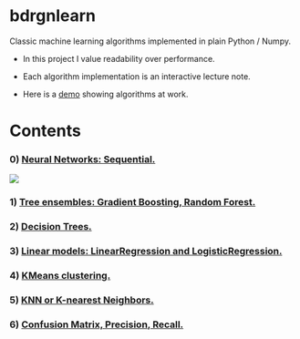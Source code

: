 # bdrgnlearn

Classic machine learning algorithms implemented in plain Python / Numpy. 

* In this project I value readability over performance. 

* Each algorithm implementation is an interactive lecture note. 

* Here is a [demo](https://nbviewer.jupyter.org/github/bdrgn/bdrgnlearn/blob/master/DEMO.ipynb) showing algorithms at work. 

# Contents

### 0) [Neural Networks: Sequential.](bdrgnlearn/neural.py) 
![](nn_demo.gif)
### 1) [Tree ensembles: Gradient Boosting, Random Forest.](bdrgnlearn/ensemble.py) 
### 2) [Decision Trees.](bdrgnlearn/tree.py)
### 3) [Linear models: LinearRegression and LogisticRegression.](bdrgnlearn/linear_model.py)
### 4) [KMeans clustering.](bdrgnlearn/cluster.py)
### 5) [KNN or K-nearest Neighbors.](bdrgnlearn/neighbors.py)
### 6) [Confusion Matrix, Precision, Recall.](bdrgnlearn/metrics.py)
